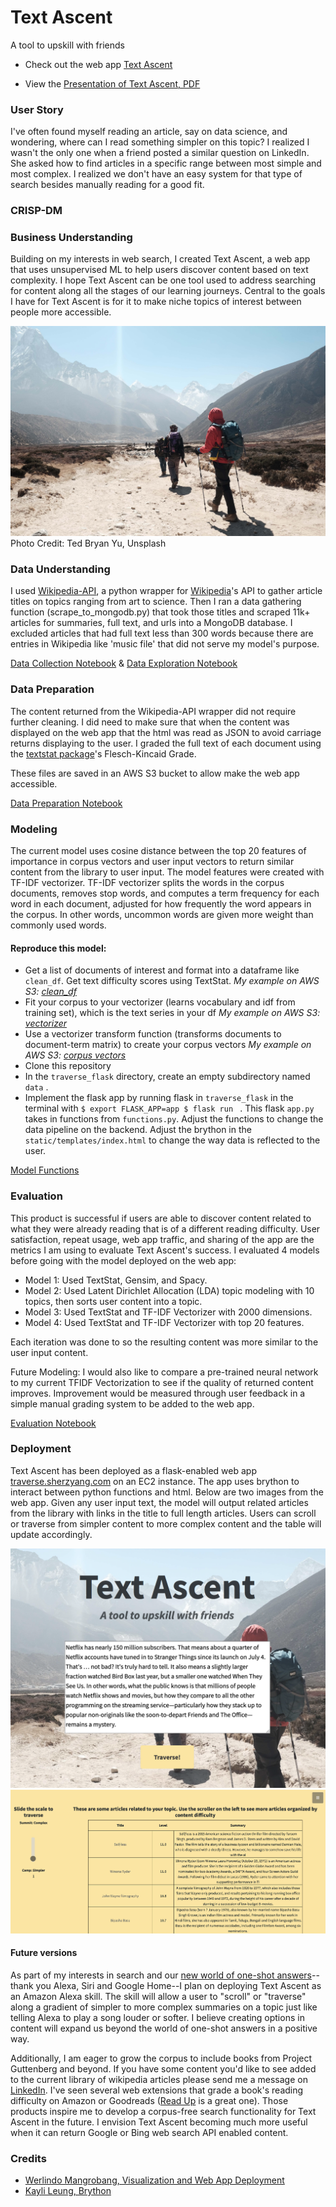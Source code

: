 # Text Ascent
A tool to upskill with friends

* Check out the web app [Text Ascent](http://traverse.sherzyang.com)

* View the [Presentation of Text Ascent, PDF](text_ascent_presentation.pdf)

### User Story
I've often found myself reading an article, say on data science, and wondering, where can I read something simpler on this topic? I realized I wasn't the only one when a friend posted a similar question on LinkedIn. She asked how to find articles in a specific range between most simple and most complex. I realized we don't have an easy system for that type of search besides manually reading for a good fit.

### CRISP-DM
### Business Understanding
Building on my interests in web search, I created Text Ascent, a web app that uses unsupervised ML to help users discover content based on text complexity. I hope Text Ascent can be one tool used to address searching for content along all the stages of our learning journeys. Central to the goals I have for Text Ascent is for it to make niche topics of interest between people more accessible.

![traverse image](traverse_flask/static/img/ted-bryan-yu-5mezpWin6T8-unsplash.jpg)
Photo Credit: Ted Bryan Yu, Unsplash

### Data Understanding
I used [Wikipedia-API](https://pypi.org/project/Wikipedia-API/), a python wrapper for [Wikipedia](https://www.wikipedia.org/)'s API to gather article titles on topics ranging from art to science. Then I ran a data gathering function (scrape_to_mongodb.py) that took those titles and scraped 11k+ articles for summaries, full text, and urls into a MongoDB database. I excluded articles that had full text less than 300 words because there are entries in Wikipedia like 'music file' that did not serve my model's purpose.

[Data Collection Notebook](collect_data.ipynb) & [Data Exploration Notebook](data_exploration.ipynb)

### Data Preparation
The content returned from the Wikipedia-API wrapper did not require further cleaning. I did need to make sure that when the content was displayed on the web app that the html was read as JSON to avoid carriage returns displaying to the user. I graded the full text of each document using the [textstat package](https://pypi.org/project/textstat/)'s Flesch-Kincaid Grade. 

These files are saved in an AWS S3 bucket to allow make the web app accessible.   

[Data Preparation Notebook](data_preparation.ipynb)

### Modeling
The current model uses cosine distance between the top 20 features of importance in corpus vectors and user input vectors to return similar content from the library to user input. The model features were created with TF-IDF vectorizer. TF-IDF vectorizer  splits the words in the corpus documents, removes stop words, and computes a term frequency for each word in each document, adjusted for how frequently the word appears in the corpus. In other words, uncommon words are given more weight than commonly used words.  

#### Reproduce this model: 
* Get a list of documents of interest and format into a dataframe like ```clean_df```. Get text difficulty scores using TextStat.
*My example on AWS S3: [clean_df](https://text-ascent.s3-us-west-2.amazonaws.com/clean_df.pkl)*
* Fit your corpus to your vectorizer (learns vocabulary and idf from training set), which is the text series in your df 
*My example on AWS S3: [vectorizer](https://text-ascent.s3-us-west-2.amazonaws.com/vectorizer.pkl)*
* Use a vectorizer transform function (transforms documents to document-term matrix) to create your corpus vectors
*My example on AWS S3: [corpus vectors](https://text-ascent.s3-us-west-2.amazonaws.com/corpus_vectors.pkl)*
* Clone this repository 
* In the ```traverse_flask``` directory, create an empty subdirectory named ```data``` .  
* Implement the flask app by running flask in ```traverse_flask``` in the terminal with ```$ export FLASK_APP=app $ flask run ``` . This flask ```app.py``` takes in functions from ```functions.py```. Adjust the functions to change the data pipeline on the backend. Adjust the brython in the ```static/templates/index.html``` to change the way data is reflected to the user. 

[Model Functions](traverse_flask/functions.py)

### Evaluation
This product is successful if users are able to discover content related to what they were already reading that is of a different reading difficulty. User satisfaction, repeat usage, web app traffic, and sharing of the app are the metrics I am using to evaluate Text Ascent's success. I evaluated 4 models before going with the model deployed on the web app: 

* Model 1: Used TextStat, Gensim, and Spacy. 
* Model 2: Used Latent Dirichlet Allocation (LDA) topic modeling with 10 topics, then sorts user content into a topic. 
* Model 3: Used TextStat and TF-IDF Vectorizer with 2000 dimensions. 
* Model 4: Used TextStat and TF-IDF Vectorizer with top 20 features.

Each iteration was done to so the resulting content was more similar to the user input content.

Future Modeling: I would also like to compare a pre-trained neural network to my current TFIDF Vectorization to see if the quality of returned content improves. Improvement would be measured through user feedback in a simple manual grading system to be added to the web app.

[Evaluation Notebook](evaluation_notebook.ipynb)

### Deployment 
Text Ascent has been deployed as a flask-enabled web app [traverse.sherzyang.com](https://traverse.sherzyang.com) on an EC2 instance. The app uses brython to interact between python functions and html. Below are two images from the web app. Given any user input text, the model will output related articles from the library with links in the title to full length articles. Users can scroll or traverse from simpler content to more complex content and the table will update accordingly.

![web_app_demo1 image](web_app_demo1.png)
![web_app_demo2 image](web_app_demo2.png)

#### Future versions
As part of my interests in search and our [new world of one-shot answers](https://www.wired.com/story/amazon-alexa-search-for-the-one-perfect-answer/)--thank you Alexa, Siri and Google Home--I plan on deploying Text Ascent as an Amazon Alexa skill. The skill will allow a user to "scroll" or "traverse" along a gradient of simpler to more complex summaries on a topic just like telling Alexa to play a song louder or softer. I believe creating options in content will expand us beyond the world of one-shot answers in a positive way. 

Additionally, I am eager to grow the corpus to include books from Project Guttenberg and beyond. If you have some content you'd like to see added to the current library of wikipedia articles please send me a message on [LinkedIn](www.linkedin.com/in/sherzyang). I've seen several web extensions that grade a book's reading difficulty on Amazon or Goodreads ([Read Up](http://www.arialvetica.com/readup/) is a great one). Those products inspire me to develop a corpus-free search functionality for Text Ascent in the future. I envision Text Ascent becoming much more useful when it can return Google or Bing web search API enabled content.   

### Credits
* [Werlindo Mangrobang, Visualization and Web App Deployment](https://towardsdatascience.com/plotly-express-yourself-98366e35ad0f) 
* [Kayli Leung, Brython](https://github.com/kayschulz/travel_destination_recommendation/blob/master/travel_destination_recommendation/recommend.py)

